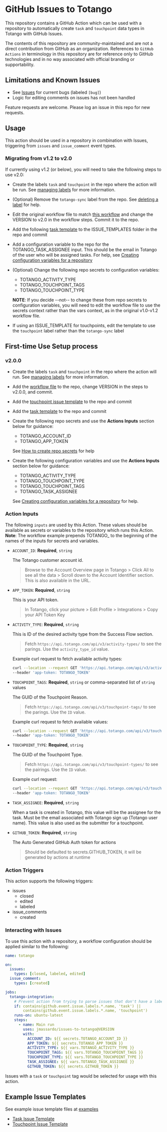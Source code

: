 # GitHub Issues to Totango

This repository contains a GitHub Action which can be used with a repository to automatically create `task` and `touchpoint` data types in Totango with GitHub Issues.

The contents of this repository are community-maintained and are not a direct contribution from GitHub as an organization.  References to `GitHub Actions` in terminology in this repository are for reference only to GitHub technologies and in no way associated with official branding or supportability.

## Limitations and Known Issues

* See [Issues](https://github.com/jmassardo/issues-to-totango/issues) for current bugs (labeled `[bug]`)
* Logic for editing comments on issues has not been handled

Feature requests are welcome. Please log an issue in this repo for new requests.

## Usage

This action should be used in a repository in combination with Issues, triggering from `issues` and `issue_comment` event types.

### Migrating from v1.2 to v2.0

If currently using v1.2 (or below), you will need to take the following steps to use v2.0:

* Create the labels `task` and `touchpoint` in the repo where the action will be run. See [managing labels](https://docs.github.com/en/issues/using-labels-and-milestones-to-track-work/managing-labels#creating-a-label) for more information.
* (Optional) Remove the `totango-sync` label from the repo. See [deleting a label](https://docs.github.com/en/issues/using-labels-and-milestones-to-track-work/managing-labels#deleting-a-label) for help.
* Edit the original workflow file to match [this workflow](https://github.com/jmassardo/issues-to-totango/blob/version2.0/examples/workflow_example.yml) and change the VERSION to v2.0 in the workflow steps. Commit it to the repo.
* Add the following [task template](https://github.com/jmassardo/issues-to-totango/blob/version2.0/examples/task_issue_template_example.md)  to the ISSUE_TEMPLATES folder in the repo and commit
* Add a configuration variable to the repo for the TOTANGO_TASK_ASSIGNEE input. This should be the email in Totango of the user who will be assigned tasks. For help, see [Creating configuration variables for a repository](https://docs.github.com/en/enterprise-cloud@latest/actions/learn-github-actions/variables#creating-configuration-variables-for-a-repository)
* (Optional) Change the following repo secrets to configuration variables:
  * TOTANGO_ACTIVITY_TYPE
  * TOTANGO_TOUCHPOINT_TAGS
  * TOTANGO_TOUCHPOINT_TYPE

  **NOTE**:  If you decide --not-- to change these from repo secrets to configuration variables, you will need to edit the workflow file to use the secrets context rather than the vars context, as in the original v1.0-v1.2 workflow file.
* If using an ISSUE_TEMPLATE for touchpoints, edit the template to use the `touchpoint` label rather than the `totango-sync` label

## First-time Use Setup process

### v2.0.0

* Create the labels `task` and `touchpoint` in the repo where the action will run. See [managing labels](https://docs.github.com/en/issues/using-labels-and-milestones-to-track-work/managing-labels#creating-a-label) for more information.
* Add the [workflow file](https://github.com/jmassardo/issues-to-totango/blob/version2.0/examples/workflow_example.yml) to the repo, change VERSION in the steps to v2.0.0, and commit.
* Add the [touchpoint issue template](https://github.com/jmassardo/issues-to-totango/blob/version2.0/examples/touchpoint_issue_example.md) to the repo and commit
* Add the [task template](https://github.com/jmassardo/issues-to-totango/blob/version2.0/examples/task_issue_template_example.md) to the repo and commit
* Create the following repo secrets and use the **Actions Inputs** section below for guidance: 
  * TOTANGO_ACCOUNT_ID
  * TOTANGO_APP_TOKEN
  
  See [How to create repo secrets](https://docs.github.com/en/actions/security-guides/encrypted-secrets) for help
* Create the following configuration variables and use the **Actions Inputs** section below for guidance:
  * TOTANGO_ACTIVITY_TYPE
  * TOTANGO_TOUCHPOINT_TYPE
  * TOTANGO_TOUCHPOINT_TAGS
  * TOTANGO_TASK_ASSIGNEE
   
  See [Creating configuration variables for a repository](https://docs.github.com/en/enterprise-cloud@latest/actions/learn-github-actions/variables#creating-configuration-variables-for-a-repository) for help.

### Action Inputs

The following `inputs` are used by this Action.  These values should be available as secrets or variables to the repository which runs this Action. **Note**: The workflow example prepends TOTANGO_ to the beginning of the names of the inputs for secrets and variables.

* `ACCOUNT_ID`: **Required**, `string`

  The Totango customer account id.

  > Browse to the Account Overview page in Totango > Click All to see all the data > Scroll down to the Account Identifier section. This is also available in the URL.

* `APP_TOKEN`: **Required**, `string`

  This is your API token.

  > In Totango, click your picture > Edit Profile > Integrations > Copy your API Token Key

* `ACTIVITY_TYPE`: **Required**, `string`

  This is ID of the desired activity type from the Success Flow section.

  > Fetch `https://api.totango.com/api/v3/activity-types/` to see the parings. Use the `activity_type_id` value.

  Example curl request to fetch available activity types:

  ```sh
  curl --location --request GET 'https://api.totango.com/api/v3/activity-types/' \
  --header 'app-token: TOTANGO_TOKEN'
  ```

* `TOUCHPOINT_TAGS`: **Required**, `string` or comma-separated list of `string` values

  The GUID of the Touchpoint Reason.

  > Fetch `https://api.totango.com/api/v3/touchpoint-tags/` to see the parings. Use the `ID` value.

  Example curl request to fetch available values:

  ```sh
  curl --location --request GET 'https://api.totango.com/api/v3/touchpoint-tags/' \
  --header 'app-token: TOTANGO_TOKEN'
  ```

* `TOUCHPOINT_TYPE`: **Required**, `string`

  The GUID of the Touchpoint Type.

  > Fetch `https://api.totango.com/api/v3/touchpoint-types/` to see the pairings. Use the `ID` value.

  Example curl request:

  ```sh
  curl --location --request GET 'https://api.totango.com/api/v3/touchpoint-types/' \
  --header 'app-token: TOTANGO_TOKEN'
  ```

* `TASK_ASSIGNEE`: **Required**, `string`

  When a task is created in Totango, this value will be the assignee for the task. Must be the email associated with Totango sign up (Totango user name). This value is also used as the submitter for a touchpoint.

* `GITHUB_TOKEN`: **Required**, `string`

  The Auto Generated GitHub Auth token for actions

  > Should be defaulted to secrets.GITHUB_TOKEN, it will be generated by actions at runtime

### Action Triggers

This action supports the following triggers:

* issues
  * closed
  * edited
  * labeled
* issue_comments
  * created

### Interacting with Issues

To use this action with a repository, a workflow configuration should be applied similar to the following:

```yaml
name: totango

on:
  issues:
    types: [closed, labeled, edited]
  issue_comment:
    types: [created]

jobs:
  totango-integration:
    # Prevent action from trying to parse issues that don't have a label which this action supports
    if: contains(github.event.issue.labels.*.name, 'task') ||
        contains(github.event.issue.labels.*.name, 'touchpoint')
    runs-on: ubuntu-latest
    steps:
      - name: Main run
        uses: jmassardo/issues-to-totango@VERSION
        with:
          ACCOUNT_ID: ${{ secrets.TOTANGO_ACCOUNT_ID }}
          APP_TOKEN: ${{ secrets.TOTANGO_APP_TOKEN }}
          ACTIVITY_TYPE: ${{ vars.TOTANGO_ACTIVITY_TYPE }}
          TOUCHPOINT_TAGS: ${{ vars.TOTANGO_TOUCHPOINT_TAGS }}
          TOUCHPOINT_TYPE: ${{ vars.TOTANGO_TOUCHPOINT_TYPE }}
          TASK_ASSIGNEE: ${{ vars.TOTANGO_TASK_ASSIGNEE }}
          GITHUB_TOKEN: ${{ secrets.GITHUB_TOKEN }}

```

Issues with a `task` or `touchpoint` tag would be selected for usage with this action.

## Example Issue Templates

See example issue template files at [examples](./examples/)

* [Task Issue Template](./examples/task_issue_template_example.md)
* [Touchpoint Issue Template](./examples/touchpoint_issue_example.md)
